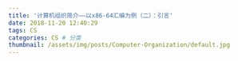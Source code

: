 ```yaml
---
title: '计算机组织简介——以x86-64汇编为例（二）：引言'
date: 2018-11-20 12:40:29
tags: CS
categories: CS # 分类
thumbnail: /assets/img/posts/Computer-Organization/default.jpg
---
```








